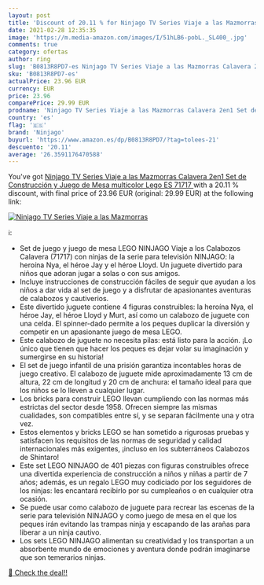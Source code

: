 ```yaml
---
layout: post
title: 'Discount of 20.11 % for Ninjago TV Series Viaje a las Mazmorras '
date: 2021-02-28 12:35:35
image: 'https://m.media-amazon.com/images/I/51hLB6-pobL._SL400_.jpg'
comments: true
category: ofertas
author: ring
slug: 'B0813R8PD7-es Ninjago TV Series Viaje a las Mazmorras Calavera 2en1 Set...'
sku: 'B0813R8PD7-es'
actualPrice: 23.96 EUR
currency: EUR
price: 23.96
comparePrice: 29.99 EUR
prodname: 'Ninjago TV Series Viaje a las Mazmorras Calavera 2en1 Set de Construcción y Juego de Mesa  multicolor  Lego ES 71717 '
country: 'es'
flag: '🇪🇸'
brand: 'Ninjago'
buyurl: 'https://www.amazon.es/dp/B0813R8PD7/?tag=tolees-21'
descuento: '20.11'
average: '26.3591176470588'
---
```


You've got [Ninjago TV Series Viaje a las Mazmorras Calavera 2en1 Set de Construcción y Juego de Mesa  multicolor  Lego ES 71717 ](https://www.amazon.es/dp/B0813R8PD7/?tag=tolees-21) with a  20.11 % discount, with final price of 23.96 EUR (original: 29.99 EUR) at the following link:

[![Ninjago TV Series Viaje a las Mazmorras ](https://m.media-amazon.com/images/I/51hLB6-pobL._SL400_.jpg)](https://www.amazon.es/dp/B0813R8PD7/?tag=tolees-21)

ℹ️:

- Set de juego y juego de mesa LEGO NINJAGO Viaje a los Calabozos Calavera (71717) con ninjas de la serie para televisión NINJAGO: la heroína Nya, el héroe Jay y el héroe Lloyd. Un juguete divertido para niños que adoran jugar a solas o con sus amigos.
- Incluye instrucciones de construcción fáciles de seguir que ayudan a los niños a dar vida al set de juego y a disfrutar de apasionantes aventuras de calabozos y cautiverios.
- Este divertido juguete contiene 4 figuras construibles: la heroína Nya, el héroe Jay, el héroe Lloyd y Murt, así como un calabozo de juguete con una celda. El spinner-dado permite a los peques duplicar la diversión y competir en un apasionante juego de mesa LEGO.
- Este calabozo de juguete no necesita pilas: está listo para la acción. ¡Lo único que tienen que hacer los peques es dejar volar su imaginación y sumergirse en su historia!
- El set de juego infantil de una prisión garantiza incontables horas de juego creativo. El calabozo de juguete mide aproximadamente 13 cm de altura, 22 cm de longitud y 20 cm de anchura: el tamaño ideal para que los niños se lo lleven a cualquier lugar.
- Los bricks para construir LEGO llevan cumpliendo con las normas más estrictas del sector desde 1958. Ofrecen siempre las mismas cualidades, son compatibles entre sí, y se separan fácilmente una y otra vez.
- Estos elementos y bricks LEGO se han sometido a rigurosas pruebas y satisfacen los requisitos de las normas de seguridad y calidad internacionales más exigentes, ¡incluso en los subterráneos Calabozos de Shintaro!
- Este set LEGO NINJAGO de 401 piezas con figuras construibles ofrece una divertida experiencia de construcción a niños y niñas a partir de 7 años; además, es un regalo LEGO muy codiciado por los seguidores de los ninjas: les encantará recibirlo por su cumpleaños o en cualquier otra ocasión.
- Se puede usar como calabozo de juguete para recrear las escenas de la serie para televisión NINJAGO y como juego de mesa en el que los peques irán evitando las trampas ninja y escapando de las arañas para liberar a un ninja cautivo.
- Los sets LEGO NINJAGO alimentan su creatividad y los transportan a un absorbente mundo de emociones y aventura donde podrán imaginarse que son temerarios ninjas.

[🛒 Check the deal!!](https://www.amazon.es/dp/B0813R8PD7/?tag=tolees-21)
